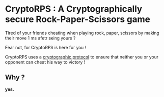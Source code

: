# CryptoRPS : A Cryptographically secure Rock-Paper-Scissors game

Tired of your friends cheating when playing rock, paper, scissors by making their move 1 ms afetr seing yours ?

Fear not, for CryptoRPS is here for you !

CryptoRPS uses a [cryptographic protocol](https://en.wikipedia.org/wiki/Commitment_scheme) to ensure that neither you or your opponent can cheat his way to victory !

## Why ?
**yes.**
